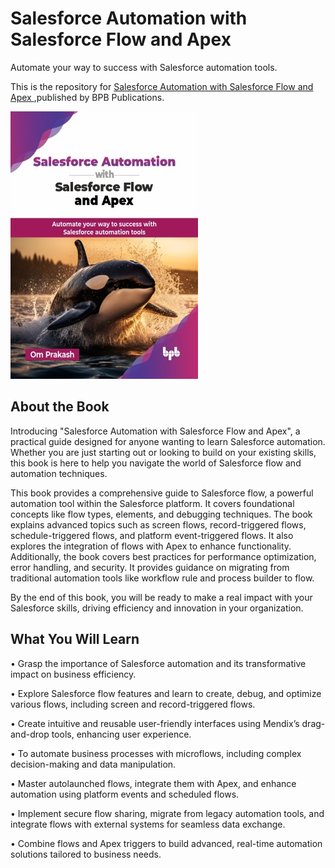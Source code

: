 # Salesforce Automation with Salesforce Flow and Apex

Automate your way to success with Salesforce automation tools.

This is the repository for [Salesforce Automation with Salesforce Flow and Apex
](https://bpbonline.com/products/salesforce-automation-with-salesforce-flow-and-apex?variant=44253964599496),published by BPB Publications.

<img src="9789365899122.jpg">

## About the Book
Introducing "Salesforce Automation with Salesforce Flow and Apex", a practical guide designed for anyone wanting to learn Salesforce automation. Whether you are just starting out or looking to build on your existing skills, this book is here to help you navigate the world of Salesforce flow and automation techniques.

This book provides a comprehensive guide to Salesforce flow, a powerful automation tool within the Salesforce platform. It covers foundational concepts like flow types, elements, and debugging techniques. The book explains advanced topics such as screen flows, record-triggered flows, schedule-triggered flows, and platform event-triggered flows. It also explores the integration of flows with Apex to enhance functionality. Additionally, the book covers best practices for performance optimization, error handling, and security. It provides guidance on migrating from traditional automation tools like workflow rule and process builder to flow.

By the end of this book, you will be ready to make a real impact with your Salesforce skills, driving efficiency and innovation in your organization.

## What You Will Learn
• Grasp the importance of Salesforce automation and its transformative impact on business efficiency.

• Explore Salesforce flow features and learn to create, debug, and optimize various flows, including screen and record-triggered flows.

• Create intuitive and reusable user-friendly interfaces using Mendix’s drag-and-drop tools, enhancing user experience.

• To automate business processes with microflows, including complex decision-making and data manipulation.

• Master autolaunched flows, integrate them with Apex, and enhance automation using platform events and scheduled flows.

• Implement secure flow sharing, migrate from legacy automation tools, and integrate flows with external systems for seamless data exchange.

• Combine flows and Apex triggers to build advanced, real-time automation solutions tailored to business needs.


